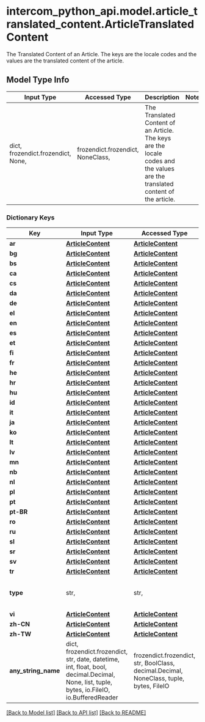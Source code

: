 # intercom_python_api.model.article_translated_content.ArticleTranslatedContent

The Translated Content of an Article. The keys are the locale codes and the values are the translated content of the article.

## Model Type Info
Input Type | Accessed Type | Description | Notes
------------ | ------------- | ------------- | -------------
dict, frozendict.frozendict, None,  | frozendict.frozendict, NoneClass,  | The Translated Content of an Article. The keys are the locale codes and the values are the translated content of the article. | 

### Dictionary Keys
Key | Input Type | Accessed Type | Description | Notes
------------ | ------------- | ------------- | ------------- | -------------
**ar** | [**ArticleContent**](ArticleContent.md) | [**ArticleContent**](ArticleContent.md) |  | [optional] 
**bg** | [**ArticleContent**](ArticleContent.md) | [**ArticleContent**](ArticleContent.md) |  | [optional] 
**bs** | [**ArticleContent**](ArticleContent.md) | [**ArticleContent**](ArticleContent.md) |  | [optional] 
**ca** | [**ArticleContent**](ArticleContent.md) | [**ArticleContent**](ArticleContent.md) |  | [optional] 
**cs** | [**ArticleContent**](ArticleContent.md) | [**ArticleContent**](ArticleContent.md) |  | [optional] 
**da** | [**ArticleContent**](ArticleContent.md) | [**ArticleContent**](ArticleContent.md) |  | [optional] 
**de** | [**ArticleContent**](ArticleContent.md) | [**ArticleContent**](ArticleContent.md) |  | [optional] 
**el** | [**ArticleContent**](ArticleContent.md) | [**ArticleContent**](ArticleContent.md) |  | [optional] 
**en** | [**ArticleContent**](ArticleContent.md) | [**ArticleContent**](ArticleContent.md) |  | [optional] 
**es** | [**ArticleContent**](ArticleContent.md) | [**ArticleContent**](ArticleContent.md) |  | [optional] 
**et** | [**ArticleContent**](ArticleContent.md) | [**ArticleContent**](ArticleContent.md) |  | [optional] 
**fi** | [**ArticleContent**](ArticleContent.md) | [**ArticleContent**](ArticleContent.md) |  | [optional] 
**fr** | [**ArticleContent**](ArticleContent.md) | [**ArticleContent**](ArticleContent.md) |  | [optional] 
**he** | [**ArticleContent**](ArticleContent.md) | [**ArticleContent**](ArticleContent.md) |  | [optional] 
**hr** | [**ArticleContent**](ArticleContent.md) | [**ArticleContent**](ArticleContent.md) |  | [optional] 
**hu** | [**ArticleContent**](ArticleContent.md) | [**ArticleContent**](ArticleContent.md) |  | [optional] 
**id** | [**ArticleContent**](ArticleContent.md) | [**ArticleContent**](ArticleContent.md) |  | [optional] 
**it** | [**ArticleContent**](ArticleContent.md) | [**ArticleContent**](ArticleContent.md) |  | [optional] 
**ja** | [**ArticleContent**](ArticleContent.md) | [**ArticleContent**](ArticleContent.md) |  | [optional] 
**ko** | [**ArticleContent**](ArticleContent.md) | [**ArticleContent**](ArticleContent.md) |  | [optional] 
**lt** | [**ArticleContent**](ArticleContent.md) | [**ArticleContent**](ArticleContent.md) |  | [optional] 
**lv** | [**ArticleContent**](ArticleContent.md) | [**ArticleContent**](ArticleContent.md) |  | [optional] 
**mn** | [**ArticleContent**](ArticleContent.md) | [**ArticleContent**](ArticleContent.md) |  | [optional] 
**nb** | [**ArticleContent**](ArticleContent.md) | [**ArticleContent**](ArticleContent.md) |  | [optional] 
**nl** | [**ArticleContent**](ArticleContent.md) | [**ArticleContent**](ArticleContent.md) |  | [optional] 
**pl** | [**ArticleContent**](ArticleContent.md) | [**ArticleContent**](ArticleContent.md) |  | [optional] 
**pt** | [**ArticleContent**](ArticleContent.md) | [**ArticleContent**](ArticleContent.md) |  | [optional] 
**pt-BR** | [**ArticleContent**](ArticleContent.md) | [**ArticleContent**](ArticleContent.md) |  | [optional] 
**ro** | [**ArticleContent**](ArticleContent.md) | [**ArticleContent**](ArticleContent.md) |  | [optional] 
**ru** | [**ArticleContent**](ArticleContent.md) | [**ArticleContent**](ArticleContent.md) |  | [optional] 
**sl** | [**ArticleContent**](ArticleContent.md) | [**ArticleContent**](ArticleContent.md) |  | [optional] 
**sr** | [**ArticleContent**](ArticleContent.md) | [**ArticleContent**](ArticleContent.md) |  | [optional] 
**sv** | [**ArticleContent**](ArticleContent.md) | [**ArticleContent**](ArticleContent.md) |  | [optional] 
**tr** | [**ArticleContent**](ArticleContent.md) | [**ArticleContent**](ArticleContent.md) |  | [optional] 
**type** | str,  | str,  | The type of object - article_translated_content. | [optional] must be one of [None, "article_translated_content", ] 
**vi** | [**ArticleContent**](ArticleContent.md) | [**ArticleContent**](ArticleContent.md) |  | [optional] 
**zh-CN** | [**ArticleContent**](ArticleContent.md) | [**ArticleContent**](ArticleContent.md) |  | [optional] 
**zh-TW** | [**ArticleContent**](ArticleContent.md) | [**ArticleContent**](ArticleContent.md) |  | [optional] 
**any_string_name** | dict, frozendict.frozendict, str, date, datetime, int, float, bool, decimal.Decimal, None, list, tuple, bytes, io.FileIO, io.BufferedReader | frozendict.frozendict, str, BoolClass, decimal.Decimal, NoneClass, tuple, bytes, FileIO | any string name can be used but the value must be the correct type | [optional]

[[Back to Model list]](../../README.md#documentation-for-models) [[Back to API list]](../../README.md#documentation-for-api-endpoints) [[Back to README]](../../README.md)

